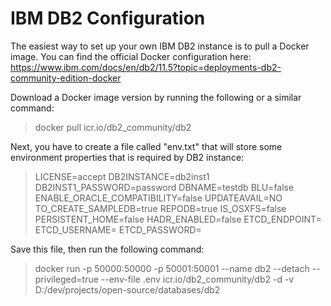 # IBM DB2 Configuration

The easiest way to set up your own IBM DB2 instance is to pull a Docker image. You can find the official Docker configuration here: https://www.ibm.com/docs/en/db2/11.5?topic=deployments-db2-community-edition-docker

Download a Docker image version by running the following or a similar command:

> docker pull icr.io/db2_community/db2

Next, you have to create a file called "env.txt" that will store some environment properties that is required by DB2 instance:

> LICENSE=accept
> DB2INSTANCE=db2inst1
> DB2INST1_PASSWORD=password
> DBNAME=testdb
> BLU=false
> ENABLE_ORACLE_COMPATIBILITY=false
> UPDATEAVAIL=NO
> TO_CREATE_SAMPLEDB=true
> REPODB=true
> IS_OSXFS=false
> PERSISTENT_HOME=false
> HADR_ENABLED=false
> ETCD_ENDPOINT=
> ETCD_USERNAME=
> ETCD_PASSWORD=

Save this file, then run the following command:

> docker run -p 50000:50000 -p 50001:50001 --name db2 --detach --privileged=true --env-file .env icr.io/db2_community/db2 -d  -v D:/dev/projects/open-source/databases/db2
